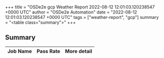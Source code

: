 +++
title = "OSDe2e gcp Weather Report 2022-08-12 12:01:03.120238547 +0000 UTC"
author = "OSDe2e Automation"
date = "2022-08-12 12:01:03.120238547 +0000 UTC"
tags = ["weather-report", "gcp"]
summary = "<table class=\"summary\"></table>"
+++
## Summary

| Job Name | Pass Rate | More detail |
|----------|-----------|-------------|




